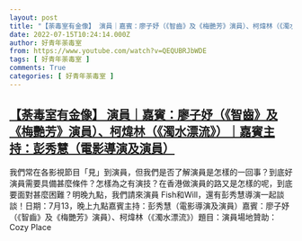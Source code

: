 ```yaml
---
layout: post
title: "【荼毒室有金像】 演員｜嘉賓：廖子妤（《智齒》及《梅艷芳》演員）、柯煒林（《濁水漂流》）｜嘉賓主持：彭秀慧（電影導演及演員）"
date: 2022-07-15T10:24:14.000Z
author: 好青年荼毒室
from: https://www.youtube.com/watch?v=QEQUBRJbWDE
tags: [ 好青年荼毒室 ]
comments: True
categories: [ 好青年荼毒室 ]
---
```

<!--1657880654000-->
[【荼毒室有金像】 演員｜嘉賓：廖子妤（《智齒》及《梅艷芳》演員）、柯煒林（《濁水漂流》）｜嘉賓主持：彭秀慧（電影導演及演員）](https://www.youtube.com/watch?v=QEQUBRJbWDE)
------

<div>
我們常在各影視節目「見」到演員，但我們是否了解演員是怎樣的一回事？到底好演員需要具備甚麼條件？怎樣為之有演技？在香港做演員的路又是怎樣的呢，到底要面對甚麼困難？明晚九點，我們請來演員 Fish和Will，還有彭秀慧導演一起談談！日期：7月13，晚上九點嘉賓主持：彭秀慧（電影導演及演員）嘉賓：廖子妤（《智齒》及《梅艷芳》演員）、柯煒林（《濁水漂流》）題目：演員場地贊助：Cozy Place
</div>

